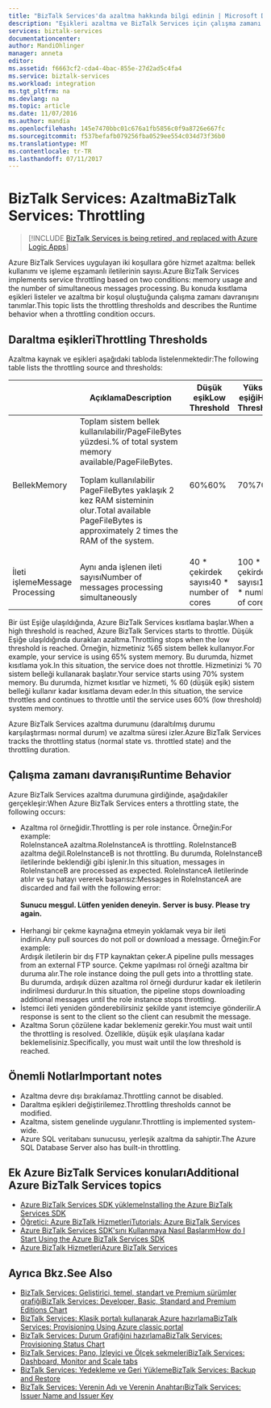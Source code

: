 ```yaml
---
title: "BizTalk Services'da azaltma hakkında bilgi edinin | Microsoft Docs"
description: "Eşikleri azaltma ve BizTalk Services için çalışma zamanı davranışlarını kaynaklanan hakkında bilgi edinin. Azaltma, bellek kullanımı ve ileti sayısını temel alır. MABS, WABS"
services: biztalk-services
documentationcenter: 
author: MandiOhlinger
manager: anneta
editor: 
ms.assetid: f6663cf2-cda4-4bac-855e-27d2ad5c4fa4
ms.service: biztalk-services
ms.workload: integration
ms.tgt_pltfrm: na
ms.devlang: na
ms.topic: article
ms.date: 11/07/2016
ms.author: mandia
ms.openlocfilehash: 145e7470bbc01c676a1fb5856c0f9a8726e667fc
ms.sourcegitcommit: f537befafb079256fba0529ee554c034d73f36b0
ms.translationtype: MT
ms.contentlocale: tr-TR
ms.lasthandoff: 07/11/2017
---
```

# <a name="biztalk-services-throttling"></a><span data-ttu-id="f3b44-105">BizTalk Services: Azaltma</span><span class="sxs-lookup"><span data-stu-id="f3b44-105">BizTalk Services: Throttling</span></span>

> [!INCLUDE [BizTalk Services is being retired, and replaced with Azure Logic Apps](../../includes/biztalk-services-retirement.md)]

<span data-ttu-id="f3b44-106">Azure BizTalk Services uygulayan iki koşullara göre hizmet azaltma: bellek kullanımı ve işleme eşzamanlı iletilerinin sayısı.</span><span class="sxs-lookup"><span data-stu-id="f3b44-106">Azure BizTalk Services implements service throttling based on two conditions: memory usage and the number of simultaneous messages processing.</span></span> <span data-ttu-id="f3b44-107">Bu konuda kısıtlama eşikleri listeler ve azaltma bir koşul oluştuğunda çalışma zamanı davranışını tanımlar.</span><span class="sxs-lookup"><span data-stu-id="f3b44-107">This topic lists the throttling thresholds and describes the Runtime behavior when a throttling condition occurs.</span></span>

## <a name="throttling-thresholds"></a><span data-ttu-id="f3b44-108">Daraltma eşikleri</span><span class="sxs-lookup"><span data-stu-id="f3b44-108">Throttling Thresholds</span></span>
<span data-ttu-id="f3b44-109">Azaltma kaynak ve eşikleri aşağıdaki tabloda listelenmektedir:</span><span class="sxs-lookup"><span data-stu-id="f3b44-109">The following table lists the throttling source and thresholds:</span></span>

|  | <span data-ttu-id="f3b44-110">Açıklama</span><span class="sxs-lookup"><span data-stu-id="f3b44-110">Description</span></span> | <span data-ttu-id="f3b44-111">Düşük eşik</span><span class="sxs-lookup"><span data-stu-id="f3b44-111">Low Threshold</span></span> | <span data-ttu-id="f3b44-112">Yüksek eşiği</span><span class="sxs-lookup"><span data-stu-id="f3b44-112">High Threshold</span></span> |
| --- | --- | --- | --- |
| <span data-ttu-id="f3b44-113">Bellek</span><span class="sxs-lookup"><span data-stu-id="f3b44-113">Memory</span></span> |<span data-ttu-id="f3b44-114">Toplam sistem bellek kullanılabilir/PageFileBytes yüzdesi.</span><span class="sxs-lookup"><span data-stu-id="f3b44-114">% of total system memory available/PageFileBytes.</span></span> <p><p><span data-ttu-id="f3b44-115">Toplam kullanılabilir PageFileBytes yaklaşık 2 kez RAM sisteminin olur.</span><span class="sxs-lookup"><span data-stu-id="f3b44-115">Total available PageFileBytes is approximately 2 times the RAM of the system.</span></span> |<span data-ttu-id="f3b44-116">60%</span><span class="sxs-lookup"><span data-stu-id="f3b44-116">60%</span></span> |<span data-ttu-id="f3b44-117">70%</span><span class="sxs-lookup"><span data-stu-id="f3b44-117">70%</span></span> |
| <span data-ttu-id="f3b44-118">İleti işleme</span><span class="sxs-lookup"><span data-stu-id="f3b44-118">Message Processing</span></span> |<span data-ttu-id="f3b44-119">Aynı anda işlenen ileti sayısı</span><span class="sxs-lookup"><span data-stu-id="f3b44-119">Number of messages processing simultaneously</span></span> |<span data-ttu-id="f3b44-120">40 * çekirdek sayısı</span><span class="sxs-lookup"><span data-stu-id="f3b44-120">40 * number of cores</span></span> |<span data-ttu-id="f3b44-121">100 * çekirdek sayısı</span><span class="sxs-lookup"><span data-stu-id="f3b44-121">100 * number of cores</span></span> |

<span data-ttu-id="f3b44-122">Bir üst Eşiğe ulaşıldığında, Azure BizTalk Services kısıtlama başlar.</span><span class="sxs-lookup"><span data-stu-id="f3b44-122">When a high threshold is reached, Azure BizTalk Services starts to throttle.</span></span> <span data-ttu-id="f3b44-123">Düşük Eşiğe ulaşıldığında durakları azaltma.</span><span class="sxs-lookup"><span data-stu-id="f3b44-123">Throttling stops when the low threshold is reached.</span></span> <span data-ttu-id="f3b44-124">Örneğin, hizmetiniz %65 sistem bellek kullanıyor.</span><span class="sxs-lookup"><span data-stu-id="f3b44-124">For example, your service is using 65% system memory.</span></span> <span data-ttu-id="f3b44-125">Bu durumda, hizmet kısıtlama yok.</span><span class="sxs-lookup"><span data-stu-id="f3b44-125">In this situation, the service does not throttle.</span></span> <span data-ttu-id="f3b44-126">Hizmetinizi % 70 sistem belleği kullanarak başlatır.</span><span class="sxs-lookup"><span data-stu-id="f3b44-126">Your service starts using 70% system memory.</span></span> <span data-ttu-id="f3b44-127">Bu durumda, hizmet kısıtlar ve hizmeti, % 60 (düşük eşik) sistem belleği kullanır kadar kısıtlama devam eder.</span><span class="sxs-lookup"><span data-stu-id="f3b44-127">In this situation, the service throttles and continues to throttle until the service uses 60% (low threshold) system memory.</span></span>

<span data-ttu-id="f3b44-128">Azure BizTalk Services azaltma durumunu (daraltılmış durumu karşılaştırması normal durum) ve azaltma süresi izler.</span><span class="sxs-lookup"><span data-stu-id="f3b44-128">Azure BizTalk Services tracks the throttling status (normal state vs. throttled state) and the throttling duration.</span></span>

## <a name="runtime-behavior"></a><span data-ttu-id="f3b44-129">Çalışma zamanı davranışı</span><span class="sxs-lookup"><span data-stu-id="f3b44-129">Runtime Behavior</span></span>
<span data-ttu-id="f3b44-130">Azure BizTalk Services azaltma durumuna girdiğinde, aşağıdakiler gerçekleşir:</span><span class="sxs-lookup"><span data-stu-id="f3b44-130">When Azure BizTalk Services enters a throttling state, the following occurs:</span></span>

* <span data-ttu-id="f3b44-131">Azaltma rol örneğidir.</span><span class="sxs-lookup"><span data-stu-id="f3b44-131">Throttling is per role instance.</span></span> <span data-ttu-id="f3b44-132">Örneğin:</span><span class="sxs-lookup"><span data-stu-id="f3b44-132">For example:</span></span><br/>
  <span data-ttu-id="f3b44-133">RoleInstanceA azaltma.</span><span class="sxs-lookup"><span data-stu-id="f3b44-133">RoleInstanceA is throttling.</span></span> <span data-ttu-id="f3b44-134">RoleInstanceB azaltma değil.</span><span class="sxs-lookup"><span data-stu-id="f3b44-134">RoleInstanceB is not throttling.</span></span> <span data-ttu-id="f3b44-135">Bu durumda, RoleInstanceB iletilerinde beklendiği gibi işlenir.</span><span class="sxs-lookup"><span data-stu-id="f3b44-135">In this situation, messages in RoleInstanceB are processed as expected.</span></span> <span data-ttu-id="f3b44-136">RoleInstanceA iletilerinde atılır ve şu hatayı vererek başarısız:</span><span class="sxs-lookup"><span data-stu-id="f3b44-136">Messages in RoleInstanceA are discarded and fail with the following error:</span></span><br/><br/><span data-ttu-id="f3b44-137">
  **Sunucu meşgul. Lütfen yeniden deneyin.**</span><span class="sxs-lookup"><span data-stu-id="f3b44-137">
**Server is busy. Please try again.**</span></span><br/><br/>
* <span data-ttu-id="f3b44-138">Herhangi bir çekme kaynağına etmeyin yoklamak veya bir ileti indirin.</span><span class="sxs-lookup"><span data-stu-id="f3b44-138">Any pull sources do not poll or download a message.</span></span> <span data-ttu-id="f3b44-139">Örneğin:</span><span class="sxs-lookup"><span data-stu-id="f3b44-139">For example:</span></span><br/>
  <span data-ttu-id="f3b44-140">Ardışık iletilerin bir dış FTP kaynaktan çeker.</span><span class="sxs-lookup"><span data-stu-id="f3b44-140">A pipeline pulls messages from an external FTP source.</span></span> <span data-ttu-id="f3b44-141">Çekme yapılması rol örneği azaltma bir duruma alır.</span><span class="sxs-lookup"><span data-stu-id="f3b44-141">The role instance doing the pull gets into a throttling state.</span></span> <span data-ttu-id="f3b44-142">Bu durumda, ardışık düzen azaltma rol örneği durdurur kadar ek iletilerin indirilmesi durdurur.</span><span class="sxs-lookup"><span data-stu-id="f3b44-142">In this situation, the pipeline stops downloading additional messages until the role instance stops throttling.</span></span>
* <span data-ttu-id="f3b44-143">İstemci ileti yeniden gönderebilirsiniz şekilde yanıt istemciye gönderilir.</span><span class="sxs-lookup"><span data-stu-id="f3b44-143">A response is sent to the client so the client can resubmit the message.</span></span>
* <span data-ttu-id="f3b44-144">Azaltma Sorun çözülene kadar beklemeniz gerekir.</span><span class="sxs-lookup"><span data-stu-id="f3b44-144">You must wait until the throttling is resolved.</span></span> <span data-ttu-id="f3b44-145">Özellikle, düşük eşik ulaşılana kadar beklemelisiniz.</span><span class="sxs-lookup"><span data-stu-id="f3b44-145">Specifically, you must wait until the low threshold is reached.</span></span>

## <a name="important-notes"></a><span data-ttu-id="f3b44-146">Önemli Notlar</span><span class="sxs-lookup"><span data-stu-id="f3b44-146">Important notes</span></span>
* <span data-ttu-id="f3b44-147">Azaltma devre dışı bırakılamaz.</span><span class="sxs-lookup"><span data-stu-id="f3b44-147">Throttling cannot be disabled.</span></span>
* <span data-ttu-id="f3b44-148">Daraltma eşikleri değiştirilemez.</span><span class="sxs-lookup"><span data-stu-id="f3b44-148">Throttling thresholds cannot be modified.</span></span>
* <span data-ttu-id="f3b44-149">Azaltma, sistem genelinde uygulanır.</span><span class="sxs-lookup"><span data-stu-id="f3b44-149">Throttling is implemented system-wide.</span></span>
* <span data-ttu-id="f3b44-150">Azure SQL veritabanı sunucusu, yerleşik azaltma da sahiptir.</span><span class="sxs-lookup"><span data-stu-id="f3b44-150">The Azure SQL Database Server also has built-in throttling.</span></span>

## <a name="additional-azure-biztalk-services-topics"></a><span data-ttu-id="f3b44-151">Ek Azure BizTalk Services konuları</span><span class="sxs-lookup"><span data-stu-id="f3b44-151">Additional Azure BizTalk Services topics</span></span>
* [<span data-ttu-id="f3b44-152">Azure BizTalk Services SDK yükleme</span><span class="sxs-lookup"><span data-stu-id="f3b44-152">Installing the Azure BizTalk Services SDK</span></span>](http://go.microsoft.com/fwlink/p/?LinkID=241589)<br/>
* [<span data-ttu-id="f3b44-153">Öğretici: Azure BizTalk Hizmetleri</span><span class="sxs-lookup"><span data-stu-id="f3b44-153">Tutorials: Azure BizTalk Services</span></span>](http://go.microsoft.com/fwlink/p/?LinkID=236944)<br/>
* [<span data-ttu-id="f3b44-154">Azure BizTalk Services SDK'sını Kullanmaya Nasıl Başlarım</span><span class="sxs-lookup"><span data-stu-id="f3b44-154">How do I Start Using the Azure BizTalk Services SDK</span></span>](http://go.microsoft.com/fwlink/p/?LinkID=302335)<br/>
* [<span data-ttu-id="f3b44-155">Azure BizTalk Hizmetleri</span><span class="sxs-lookup"><span data-stu-id="f3b44-155">Azure BizTalk Services</span></span>](http://go.microsoft.com/fwlink/p/?LinkID=303664)<br/>

## <a name="see-also"></a><span data-ttu-id="f3b44-156">Ayrıca Bkz.</span><span class="sxs-lookup"><span data-stu-id="f3b44-156">See Also</span></span>
* [<span data-ttu-id="f3b44-157">BizTalk Services: Geliştirici, temel, standart ve Premium sürümler grafiği</span><span class="sxs-lookup"><span data-stu-id="f3b44-157">BizTalk Services: Developer, Basic, Standard and Premium Editions Chart</span></span>](http://go.microsoft.com/fwlink/p/?LinkID=302279)<br/>
* [<span data-ttu-id="f3b44-158">BizTalk Services: Klasik portalı kullanarak Azure hazırlama</span><span class="sxs-lookup"><span data-stu-id="f3b44-158">BizTalk Services: Provisioning Using Azure classic portal</span></span>](http://go.microsoft.com/fwlink/p/?LinkID=302280)<br/>
* [<span data-ttu-id="f3b44-159">BizTalk Services: Durum Grafiğini hazırlama</span><span class="sxs-lookup"><span data-stu-id="f3b44-159">BizTalk Services: Provisioning Status Chart</span></span>](http://go.microsoft.com/fwlink/p/?LinkID=329870)<br/>
* [<span data-ttu-id="f3b44-160">BizTalk Services: Pano, İzleyici ve Ölçek sekmeleri</span><span class="sxs-lookup"><span data-stu-id="f3b44-160">BizTalk Services: Dashboard, Monitor and Scale tabs</span></span>](http://go.microsoft.com/fwlink/p/?LinkID=302281)<br/>
* [<span data-ttu-id="f3b44-161">BizTalk Services: Yedekleme ve Geri Yükleme</span><span class="sxs-lookup"><span data-stu-id="f3b44-161">BizTalk Services: Backup and Restore</span></span>](http://go.microsoft.com/fwlink/p/?LinkID=329873)<br/>
* [<span data-ttu-id="f3b44-162">BizTalk Services: Verenin Adı ve Verenin Anahtarı</span><span class="sxs-lookup"><span data-stu-id="f3b44-162">BizTalk Services: Issuer Name and Issuer Key</span></span>](http://go.microsoft.com/fwlink/p/?LinkID=303941)<br/>

